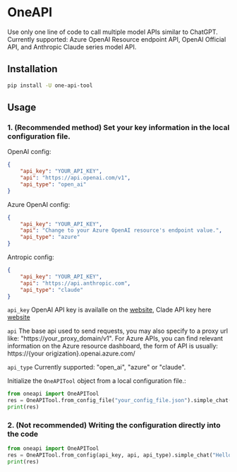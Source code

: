 # OneAPI
Use only one line of code to call multiple model APIs similar to ChatGPT. Currently supported: Azure OpenAI Resource endpoint API, OpenAI Official API, and Anthropic Claude series model API.
## Installation
```sh
pip install -U one-api-tool
```
## Usage
### 1. (Recommended method) Set your key information in the local configuration file.

OpenAI config:
```json
{
    "api_key": "YOUR_API_KEY",
    "api": "https://api.openai.com/v1",
    "api_type": "open_ai"
}
```
Azure OpenAI config:
```json
{
    "api_key": "YOUR_API_KEY",
    "api": "Change to your Azure OpenAI resource's endpoint value.",
    "api_type": "azure"
}
```
Antropic config:
```json
{
    "api_key": "YOUR_API_KEY",
    "api": "https://api.anthropic.com",
    "api_type": "claude"
}
```
`api_key` OpenAI API key is availalle on the [website](https://platform.openai.com/account/api-keys), Clade API key here [website](https://console.anthropic.com/account/keys)

`api` The base api used to send requests, you may also specify to a proxy url like: "https://your_proxy_domain/v1". For Azure APIs, you can find relevant information on the Azure resource dashboard, the form of API is usually:  https://{your origization}.openai.azure.com/

`api_type` Currently supported: "open_ai", "azure" or "claude".

Initialize the `OneAPITool` object from a local configuration file.:
```python
from oneapi import OneAPITool
res = OneAPITool.from_config_file("your_config_file.json").simple_chat("Hello AI!")
print(res)
```
### 2. (Not recommended) Writing the configuration directly into the code
```python
from oneapi import OneAPITool
res = OneAPITool.from_config(api_key, api, api_type).simple_chat("Hello AI!")
print(res)
```